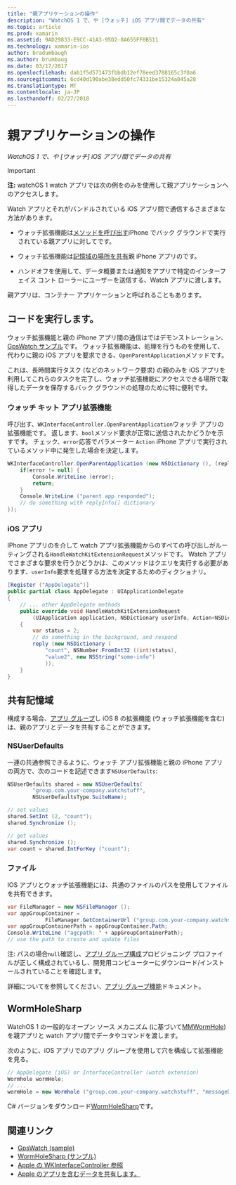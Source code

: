 ```yaml
---
title: "親アプリケーションの操作"
description: "WatchOS 1 で、や [ウォッチ] iOS アプリ間でデータの共有"
ms.topic: article
ms.prod: xamarin
ms.assetid: 9AD29833-E9CC-41A3-95D2-8A655FF0B511
ms.technology: xamarin-ios
author: bradumbaugh
ms.author: brumbaug
ms.date: 03/17/2017
ms.openlocfilehash: dab1f5d571473fbbdb12ef78eed3788165c3f0a6
ms.sourcegitcommit: 6cd40d190abe38edd50fc74331be15324a845a28
ms.translationtype: MT
ms.contentlocale: ja-JP
ms.lasthandoff: 02/27/2018
---
```

# <a name="working-with-the-parent-application"></a>親アプリケーションの操作

_WatchOS 1 で、や [ウォッチ] iOS アプリ間でデータの共有_

> [!IMPORTANT]
> **注:** watchOS 1 watch アプリでは次の例をのみを使用して親アプリケーションへのアクセスします。


Watch アプリとそれがバンドルされている iOS アプリ間で通信するさまざまな方法があります。

- ウォッチ拡張機能は[メソッドを呼び出す](#code)iPhone でバック グラウンドで実行されている親アプリに対してです。

- ウォッチ拡張機能は[記憶域の場所を共有](#storage)親 iPhone アプリのです。

- ハンドオフを使用して、データ概要または通知をアプリで特定のインターフェイス コント ローラーにユーザーを送信する、Watch アプリに渡します。

親アプリは、コンテナー アプリケーションと呼ばれることもあります。


<a name="code" />

## <a name="run-code"></a>コードを実行します。

ウォッチ拡張機能と親の iPhone アプリ間の通信はではデモンストレーション、 [GpsWatch サンプル](https://developer.xamarin.com/samples/GpsWatch)です。
ウォッチ拡張機能は、処理を行うものを使用して、代わりに親の iOS アプリを要求できる、`OpenParentApplication`メソッドです。

これは、長時間実行タスク (などのネットワーク要求) の親のみを iOS アプリを利用してこれらのタスクを完了し、ウォッチ拡張機能にアクセスできる場所で取得したデータを保存するバック グラウンドの処理のために特に便利です。



### <a name="watch-kit-app-extension"></a>ウォッチ キット アプリ拡張機能

呼び出す、`WKInterfaceController.OpenParentApplication`ウォッチ アプリの拡張機能です。 返します、`bool`メソッド要求が正常に送信されたかどうかを示すです。 チェック、`error`応答でパラメーター `Action` iPhone アプリで実行されているメソッド中に発生した場合を決定します。

```csharp
WKInterfaceController.OpenParentApplication (new NSDictionary (), (replyInfo, error) => {
    if(error != null) {
        Console.WriteLine (error);
        return;
    }
    Console.WriteLine ("parent app responded");
    // do something with replyInfo[] dictionary
});
```


### <a name="ios-app"></a>iOS アプリ

IPhone アプリのを介して watch アプリ拡張機能からのすべての呼び出しがルーティングされる`HandleWatchKitExtensionRequest`メソッドです。
Watch アプリでさまざまな要求を行うかどうかは、このメソッドはクエリを実行する必要があります、`userInfo`要求を処理する方法を決定するためのディクショナリ。


```csharp
[Register ("AppDelegate")]
public partial class AppDelegate : UIApplicationDelegate
{
    // ... other AppDelegate methods
    public override void HandleWatchKitExtensionRequest
        (UIApplication application, NSDictionary userInfo, Action<NSDictionary> reply)
    {
        var status = 2;
        // do something in the background, and respond
        reply (new NSDictionary (
            "count", NSNumber.FromInt32 ((int)status),
            "value2", new NSString("some-info")
            ));
    }
}
```


<a name="storage" />

## <a name="shared-storage"></a>共有記憶域

構成する場合、[アプリ グループ](~/ios/watchos/app-fundamentals/app-groups.md)し iOS 8 の拡張機能 (ウォッチ拡張機能を含む) は、親のアプリとデータを共有することができます。

<a name="nsuserdefaults" />

### <a name="nsuserdefaults"></a>NSUserDefaults

一連の共通参照できるように、ウォッチ アプリ拡張機能と親の iPhone アプリの両方で、次のコードを記述できます`NSUserDefaults`:

```csharp
NSUserDefaults shared = new NSUserDefaults(
        "group.com.your-company.watchstuff",
        NSUserDefaultsType.SuiteName);

// set values
shared.SetInt (2, "count");
shared.Synchronize ();

// get values
shared.Synchronize ();
var count = shared.IntForKey ("count");
```

<a name="files" />

### <a name="files"></a>ファイル

IOS アプリとウォッチ拡張機能には、共通のファイルのパスを使用してファイルを共有できます。

```csharp
var FileManager = new NSFileManager ();
var appGroupContainer =
            FileManager.GetContainerUrl ("group.com.your-company.watchstuff");
var appGroupContainerPath = appGroupContainer.Path;
Console.WriteLine ("agcpath: " + appGroupContainerPath);
// use the path to create and update files
```

注: パスの場合`null`確認し、[アプリ グループ構成](~/ios/watchos/app-fundamentals/app-groups.md)プロビジョニング プロファイルが正しく構成されているし、開発用コンピューターにダウンロード/インストールされていることを確認します。

詳細についてを参照してください、[アプリ グループ機能](~/ios/deploy-test/provisioning/capabilities/app-groups-capabilities.md)ドキュメント。

## <a name="wormholesharp"></a>WormHoleSharp

WatchOS 1 の一般的なオープン ソース メカニズム (に基づいて[MMWormHole](https://github.com/mutualmobile/MMWormhole)) を親アプリと watch アプリ間でデータやコマンドを渡します。

次のように、iOS アプリでのアプリ グループを使用して穴を構成して拡張機能を見る。

```csharp
// AppDelegate (iOS) or InterfaceController (watch extension)
Wormhole wormHole;
// ...
wormHole = new Wormhole ("group.com.your-company.watchstuff", "messageDir");
```

C# バージョンをダウンロード[WormHoleSharp](https://github.com/Clancey/WormHoleSharp)です。



## <a name="related-links"></a>関連リンク

- [GpsWatch (sample)](https://developer.xamarin.com/samples/monotouch/WatchKit/WatchKitCatalog/)
- [WormHoleSharp (サンプル)](https://github.com/Clancey/WormHoleSharp)
- [Apple の WKInterfaceController 参照](https://developer.apple.com/library/prerelease/ios/documentation/WatchKit/Reference/WKInterfaceController_class/index.html#//apple_ref/occ/clm/WKInterfaceController/openParentApplication:reply:)
- [Apple のアプリを含むデータを共有します。](https://developer.apple.com/library/ios/documentation/General/Conceptual/ExtensibilityPG/ExtensionScenarios.html)
